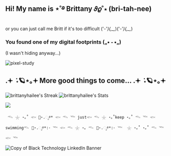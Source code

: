 ## Hi! My name is ⋆˚࿔ Brittany 𝜗𝜚˚⋆ (bri-tah-nee) 
or you can just call me Britt if it's too difficult ('-'*)(,_,*)('-'*)(,_,*)

### You found one of my digital footprints („• ֊ •„)
(I wasn't hiding anyway...)

![pixel-study](https://github.com/user-attachments/assets/ae3eb50b-c7e1-4c48-bc5e-a1f449da8a8c)

## .𖥔 ݁ ˖🪐⋆｡𖥔 More good things to come... .𖥔 ݁ ˖🪐⋆｡𖥔
![brittanyhailee's Streak](https://github-readme-streak-stats.herokuapp.com/?user=brittanyhailee&theme=gotham&hide_border=false)
![brittanyhailee's Stats](https://github-readme-stats.vercel.app/api?username=brittanyhailee&theme=gotham&show_icons=true&hide_border=false&count_private=true)

[![](https://visitcount.itsvg.in/api?id=brittanyhailee&label=lovely%20people&color=10&icon=4&pretty=true)](https://visitcount.itsvg.in)⠀⠀⠀⠀⠀

     𓆞 𓇼 ⋆｡˚ 𓆟 🫧⋆.ೃ࿔* 𓆟 𓆞 𓆝 just𓆟 𓆞 𓇼 ⋆｡˚keep ⋆｡˚ 𓆞 𓆝 𓆟 swimming𓆞⠀🫧⋆.ೃ࿔*:･ 𓆝 𓆟 𓆞 𓇼 ⋆｡ 𓆞⠀🫧⋆.ೃ࿔*:･ 𓆝  𓇼 ⋆｡˚ ⋆｡˚ 𓆞 𓆝 𓆟 𓆝
![Copy of Black Technology LinkedIn Banner](https://github.com/user-attachments/assets/6775403c-df4d-4d0c-ae7a-bf5ddeda6f53)
<!--
**brittanyhailee/brittanyhailee** is a ✨ _special_ ✨ repository because its `README.md` (this file) appears on your GitHub profile.
Here are some ideas to get you started:

- 🔭 I’m currently working on ...
- 🌱 I’m currently learning ...
- 👯 I’m looking to collaborate on ...
- 🤔 I’m looking for help with ...
- 💬 Ask me about ...
- 📫 How to reach me: ...
- 😄 Pronouns: ...
- ⚡ Fun fact: ...
-->

